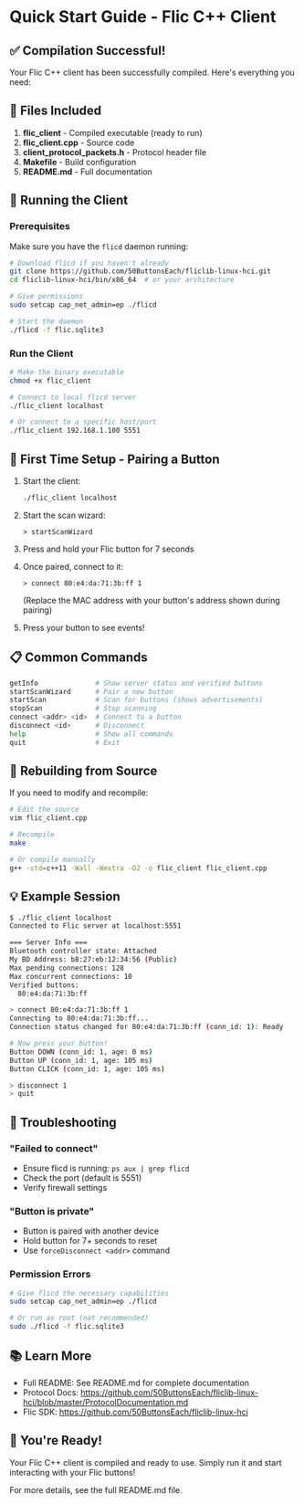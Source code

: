 # Quick Start Guide - Flic C++ Client

## ✅ Compilation Successful!

Your Flic C++ client has been successfully compiled. Here's everything you need:

## 📁 Files Included

1. **flic_client** - Compiled executable (ready to run)
2. **flic_client.cpp** - Source code
3. **client_protocol_packets.h** - Protocol header file
4. **Makefile** - Build configuration  
5. **README.md** - Full documentation

## 🚀 Running the Client

### Prerequisites
Make sure you have the `flicd` daemon running:

```bash
# Download flicd if you haven't already
git clone https://github.com/50ButtonsEach/fliclib-linux-hci.git
cd fliclib-linux-hci/bin/x86_64  # or your architecture

# Give permissions
sudo setcap cap_net_admin=ep ./flicd

# Start the daemon
./flicd -f flic.sqlite3
```

### Run the Client

```bash
# Make the binary executable
chmod +x flic_client

# Connect to local flicd server
./flic_client localhost

# Or connect to a specific host/port
./flic_client 192.168.1.100 5551
```

## 🎯 First Time Setup - Pairing a Button

1. Start the client:
   ```bash
   ./flic_client localhost
   ```

2. Start the scan wizard:
   ```
   > startScanWizard
   ```

3. Press and hold your Flic button for 7 seconds

4. Once paired, connect to it:
   ```
   > connect 80:e4:da:71:3b:ff 1
   ```
   (Replace the MAC address with your button's address shown during pairing)

5. Press your button to see events!

## 📋 Common Commands

```bash
getInfo              # Show server status and verified buttons
startScanWizard      # Pair a new button
startScan            # Scan for buttons (shows advertisements)
stopScan             # Stop scanning
connect <addr> <id>  # Connect to a button
disconnect <id>      # Disconnect
help                 # Show all commands
quit                 # Exit
```

## 🔧 Rebuilding from Source

If you need to modify and recompile:

```bash
# Edit the source
vim flic_client.cpp

# Recompile
make

# Or compile manually
g++ -std=c++11 -Wall -Wextra -O2 -o flic_client flic_client.cpp
```

## 💡 Example Session

```bash
$ ./flic_client localhost
Connected to Flic server at localhost:5551

=== Server Info ===
Bluetooth controller state: Attached
My BD Address: b8:27:eb:12:34:56 (Public)
Max pending connections: 128
Max concurrent connections: 10
Verified buttons:
  80:e4:da:71:3b:ff

> connect 80:e4:da:71:3b:ff 1
Connecting to 80:e4:da:71:3b:ff...
Connection status changed for 80:e4:da:71:3b:ff (conn_id: 1): Ready

# Now press your button!
Button DOWN (conn_id: 1, age: 0 ms)
Button UP (conn_id: 1, age: 105 ms)
Button CLICK (conn_id: 1, age: 105 ms)

> disconnect 1
> quit
```

## 🐛 Troubleshooting

### "Failed to connect"
- Ensure flicd is running: `ps aux | grep flicd`
- Check the port (default is 5551)
- Verify firewall settings

### "Button is private"
- Button is paired with another device
- Hold button for 7+ seconds to reset
- Use `forceDisconnect <addr>` command

### Permission Errors
```bash
# Give flicd the necessary capabilities
sudo setcap cap_net_admin=ep ./flicd

# Or run as root (not recommended)
sudo ./flicd -f flic.sqlite3
```

## 📚 Learn More

- Full README: See README.md for complete documentation
- Protocol Docs: https://github.com/50ButtonsEach/fliclib-linux-hci/blob/master/ProtocolDocumentation.md
- Flic SDK: https://github.com/50ButtonsEach/fliclib-linux-hci

## 🎉 You're Ready!

Your Flic C++ client is compiled and ready to use. Simply run it and start interacting with your Flic buttons!

For more details, see the full README.md file.